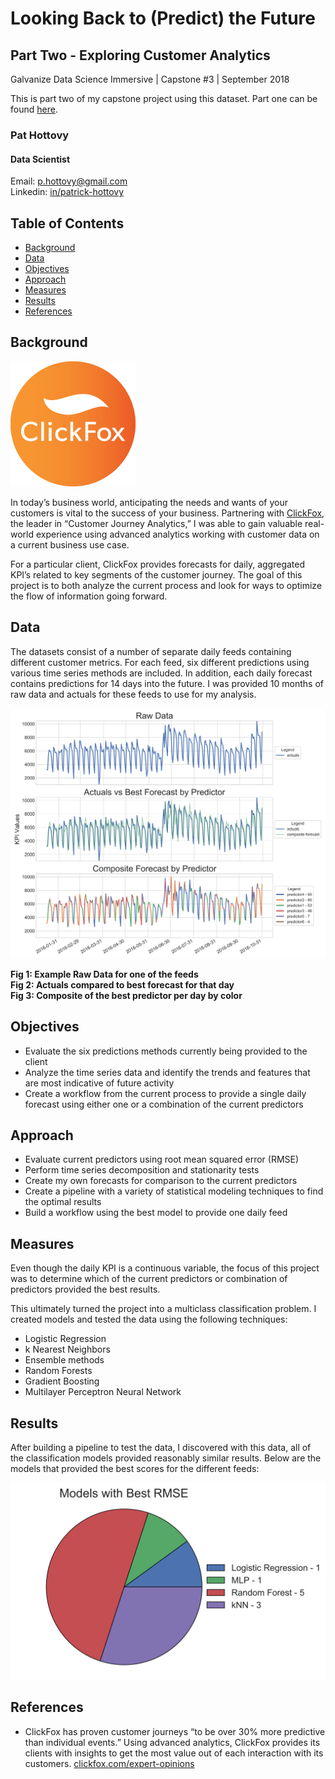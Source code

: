# Looking Back to (Predict) the Future
## Part Two - Exploring Customer Analytics

Galvanize Data Science Immersive | Capstone #3 | September 2018

This is part two of my capstone project using this dataset. Part one can be found [here][1].

### Pat Hottovy
#### Data Scientist
Email: p.hottovy@gmail.com  
Linkedin: [in/patrick-hottovy](https://www.linkedin.com/in/patrick-hottovy/)


## Table of Contents
* [Background](#background)
* [Data](#data)
* [Objectives](#objectives)
* [Approach](#approach)
* [Measures](#measures)
* [Results](#results)
* [References](#references)
<!-- * [About Me](#about-me) -->

<a id='background'></a>
## Background
![ClickFox_logo][3]  
<!-- <img style="float: right;" src="images/CF_logo.png"> -->
In today’s business world, anticipating the needs and wants of your customers is vital to the success of your business. Partnering with [ClickFox][2], the leader in “Customer Journey Analytics,” I was able to gain valuable real-world experience using advanced analytics working with customer data on a current business use case.  

For a particular client, ClickFox provides forecasts for daily, aggregated KPI’s related to key segments of the customer journey. The goal of this project is to both analyze the current process and look for ways to optimize the flow of information going forward.



<a id='data'></a>
## Data
The datasets consist of a number of separate daily feeds containing different customer metrics. For each feed, six different predictions using various time series methods are included. In addition, each daily forecast contains predictions for 14 days into the future. I was provided 10 months of raw data and actuals for these feeds to use for my analysis.

![data_example][4]

**Fig 1: Example Raw Data for one of the feeds**  
**Fig 2: Actuals compared to best forecast for that day**  
**Fig 3: Composite of the best predictor per day by color**


<a id='objectives'></a>
## Objectives
* Evaluate the six predictions methods currently being provided to the client
* Analyze the time series data and identify the trends and features that are most indicative of future activity
* Create a workflow from the current process to provide a single daily forecast using either one or a combination of the current predictors


<a id='approach'></a>
## Approach
* Evaluate current predictors using root mean squared error (RMSE)
* Perform time series decomposition and stationarity tests
* Create my own forecasts for comparison to the current predictors
* Create a pipeline with a variety of statistical modeling techniques to find the optimal results
 * Build a workflow using the best model to provide one daily feed


<a id='measures'></a>
## Measures
Even though the daily KPI is a continuous variable, the focus of this project was to determine which of the current predictors or combination of predictors provided the best results.

This ultimately turned the project into a multiclass classification problem. I created models and tested the data using the following techniques:
* Logistic Regression
* k Nearest Neighbors
* Ensemble methods
 * Random Forests
 * Gradient Boosting
* Multilayer Perceptron Neural Network


<a id='Results'></a>
## Results
After building a pipeline to test the data, I discovered with this data, all of the classification models provided reasonably similar results. Below are the models that provided the best scores for the different feeds:

![model_pie][5]

<a id='references'></a>
## References
* ClickFox has proven customer journeys “to be over 30% more predictive than individual events.” Using advanced analytics, ClickFox provides its clients with insights to get the most value out of each interaction with its customers. [clickfox.com/expert-opinions](www.clickfox.com/expert-opinions)




[1]: https://github.com/phottovy/time_series_forecasting
[2]: https://www.clickfox.com
[3]: images/CF_logo.png
[4]: images/git_data_example.svg
[5]: images/git_model_pie.svg
[3]: images/
[3]: images/
[3]: images/
